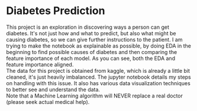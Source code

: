 # Diabetes Prediction

This project is an exploration in discovering ways a person can get diabetes. It's not just how and what to predict, but also what might be causing diabetes, so we can give further instructions to the patient. I am trying to make the notebook as explainable as possible, by doing EDA in the beginning to find possible causes of diabetes and then comparing the feature importance of each model. As you can see, both the EDA and feature importance aligned. \
The data for this project is obtained from kaggle, which is already a little bit cleaned, it's just heavily imbalanced. The jupyter notebook details my steps on handling with this issue. It also has various data visualization techniques to better see and understand the data. \
Note that a Machine Learning algorithm will NEVER replace a real doctor (please seek actual medical help).
